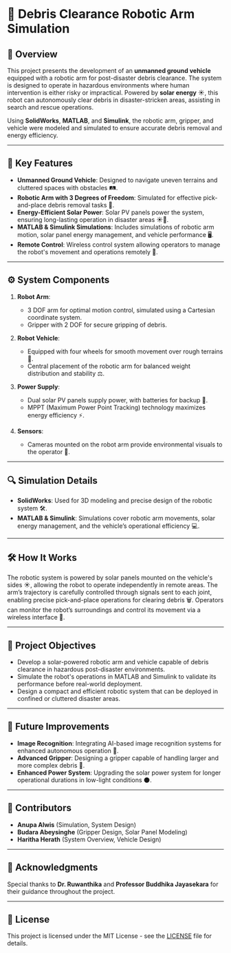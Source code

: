 # 🤖 Debris Clearance Robotic Arm Simulation

## 🌟 Overview
This project presents the development of an **unmanned ground vehicle** equipped with a robotic arm for post-disaster debris clearance. The system is designed to operate in hazardous environments where human intervention is either risky or impractical. Powered by **solar energy** ☀️, this robot can autonomously clear debris in disaster-stricken areas, assisting in search and rescue operations. 

Using **SolidWorks**, **MATLAB**, and **Simulink**, the robotic arm, gripper, and vehicle were modeled and simulated to ensure accurate debris removal and energy efficiency. 

---

## 🚀 Key Features
- **Unmanned Ground Vehicle**: Designed to navigate uneven terrains and cluttered spaces with obstacles 🛤️.
- **Robotic Arm with 3 Degrees of Freedom**: Simulated for effective pick-and-place debris removal tasks 🦾.
- **Energy-Efficient Solar Power**: Solar PV panels power the system, ensuring long-lasting operation in disaster areas ☀️🔋.
- **MATLAB & Simulink Simulations**: Includes simulations of robotic arm motion, solar panel energy management, and vehicle performance 🖥️.
- **Remote Control**: Wireless control system allowing operators to manage the robot's movement and operations remotely 📡.

---

## ⚙️ System Components
1. **Robot Arm**: 
   - 3 DOF arm for optimal motion control, simulated using a Cartesian coordinate system.
   - Gripper with 2 DOF for secure gripping of debris.
   
2. **Robot Vehicle**: 
   - Equipped with four wheels for smooth movement over rough terrains 🚜.
   - Central placement of the robotic arm for balanced weight distribution and stability ⚖️.

3. **Power Supply**: 
   - Dual solar PV panels supply power, with batteries for backup 🔋. 
   - MPPT (Maximum Power Point Tracking) technology maximizes energy efficiency ⚡.
   
4. **Sensors**:
   - Cameras mounted on the robot arm provide environmental visuals to the operator 🎥.

---

## 🔍 Simulation Details
- **SolidWorks**: Used for 3D modeling and precise design of the robotic system 🛠️.
- **MATLAB & Simulink**: Simulations cover robotic arm movements, solar energy management, and the vehicle’s operational efficiency 💻.

---

## 🛠️ How It Works
The robotic system is powered by solar panels mounted on the vehicle's sides ☀️, allowing the robot to operate independently in remote areas. The arm’s trajectory is carefully controlled through signals sent to each joint, enabling precise pick-and-place operations for clearing debris 🗑️. Operators can monitor the robot’s surroundings and control its movement via a wireless interface 📶.

---

## 🎯 Project Objectives
- Develop a solar-powered robotic arm and vehicle capable of debris clearance in hazardous post-disaster environments.
- Simulate the robot's operations in MATLAB and Simulink to validate its performance before real-world deployment.
- Design a compact and efficient robotic system that can be deployed in confined or cluttered disaster areas.

---

## 🚧 Future Improvements
- **Image Recognition**: Integrating AI-based image recognition systems for enhanced autonomous operation 🧠.
- **Advanced Gripper**: Designing a gripper capable of handling larger and more complex debris 🦾.
- **Enhanced Power System**: Upgrading the solar power system for longer operational durations in low-light conditions 🌑.

---

## 👥 Contributors
- **Anupa Alwis** (Simulation, System Design)
- **Budara Abeysinghe** (Gripper Design, Solar Panel Modeling)
- **Haritha Herath** (System Overview, Vehicle Design)

---

## 🙏 Acknowledgments
Special thanks to **Dr. Ruwanthika** and **Professor Buddhika Jayasekara** for their guidance throughout the project.

---

## 📜 License
This project is licensed under the MIT License - see the [LICENSE](LICENSE) file for details.

